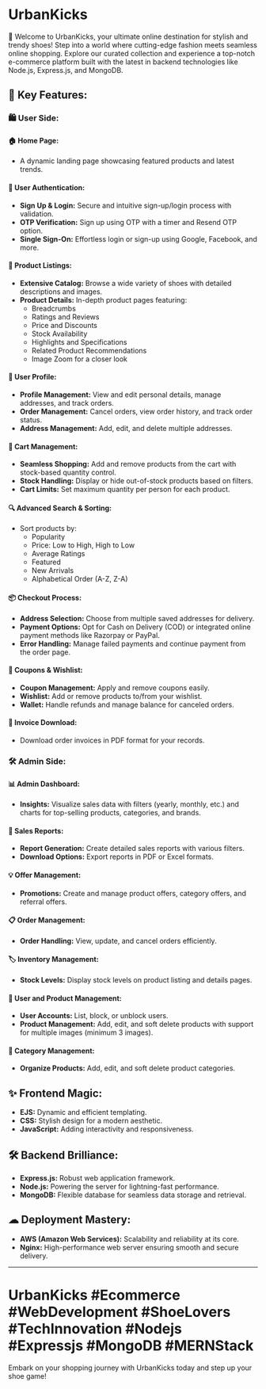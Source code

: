 # UrbanKicks

👟 Welcome to UrbanKicks, your ultimate online destination for stylish and trendy shoes! Step into a world where cutting-edge fashion meets seamless online shopping. Explore our curated collection and experience a top-notch e-commerce platform built with the latest in backend technologies like Node.js, Express.js, and MongoDB.

## 🌟 Key Features:

### 🛍️ User Side:

#### 🏠 Home Page:
- A dynamic landing page showcasing featured products and latest trends.

#### 🔐 User Authentication:
- **Sign Up & Login:** Secure and intuitive sign-up/login process with validation.
- **OTP Verification:** Sign up using OTP with a timer and Resend OTP option.
- **Single Sign-On:** Effortless login or sign-up using Google, Facebook, and more.

#### 👟 Product Listings:
- **Extensive Catalog:** Browse a wide variety of shoes with detailed descriptions and images.
- **Product Details:** In-depth product pages featuring:
  - Breadcrumbs
  - Ratings and Reviews
  - Price and Discounts
  - Stock Availability
  - Highlights and Specifications
  - Related Product Recommendations
  - Image Zoom for a closer look

#### 👤 User Profile:
- **Profile Management:** View and edit personal details, manage addresses, and track orders.
- **Order Management:** Cancel orders, view order history, and track order status.
- **Address Management:** Add, edit, and delete multiple addresses.

#### 🛒 Cart Management:
- **Seamless Shopping:** Add and remove products from the cart with stock-based quantity control.
- **Stock Handling:** Display or hide out-of-stock products based on filters.
- **Cart Limits:** Set maximum quantity per person for each product.

#### 🔍 Advanced Search & Sorting:
- Sort products by:
  - Popularity
  - Price: Low to High, High to Low
  - Average Ratings
  - Featured
  - New Arrivals
  - Alphabetical Order (A-Z, Z-A)

#### 📦 Checkout Process:
- **Address Selection:** Choose from multiple saved addresses for delivery.
- **Payment Options:** Opt for Cash on Delivery (COD) or integrated online payment methods like Razorpay or PayPal.
- **Error Handling:** Manage failed payments and continue payment from the order page.

#### 🎁 Coupons & Wishlist:
- **Coupon Management:** Apply and remove coupons easily.
- **Wishlist:** Add or remove products to/from your wishlist.
- **Wallet:** Handle refunds and manage balance for canceled orders.

#### 📄 Invoice Download:
- Download order invoices in PDF format for your records.

### 🛠 Admin Side:

#### 📊 Admin Dashboard:
- **Insights:** Visualize sales data with filters (yearly, monthly, etc.) and charts for top-selling products, categories, and brands.

#### 📝 Sales Reports:
- **Report Generation:** Create detailed sales reports with various filters.
- **Download Options:** Export reports in PDF or Excel formats.

#### 💡 Offer Management:
- **Promotions:** Create and manage product offers, category offers, and referral offers.

#### 📋 Order Management:
- **Order Handling:** View, update, and cancel orders efficiently.

#### 🏷️ Inventory Management:
- **Stock Levels:** Display stock levels on product listing and details pages.

#### 👥 User and Product Management:
- **User Accounts:** List, block, or unblock users.
- **Product Management:** Add, edit, and soft delete products with support for multiple images (minimum 3 images).

#### 📂 Category Management:
- **Organize Products:** Add, edit, and soft delete product categories.

## ✨ Frontend Magic:

- **EJS:** Dynamic and efficient templating.
- **CSS:** Stylish design for a modern aesthetic.
- **JavaScript:** Adding interactivity and responsiveness.

## 🛠 Backend Brilliance:

- **Express.js:** Robust web application framework.
- **Node.js:** Powering the server for lightning-fast performance.
- **MongoDB:** Flexible database for seamless data storage and retrieval.

## ☁ Deployment Mastery:

- **AWS (Amazon Web Services):** Scalability and reliability at its core.
- **Nginx:** High-performance web server ensuring smooth and secure delivery.

---

# UrbanKicks #Ecommerce #WebDevelopment #ShoeLovers #TechInnovation #Nodejs #Expressjs #MongoDB #MERNStack

Embark on your shopping journey with UrbanKicks today and step up your shoe game!
